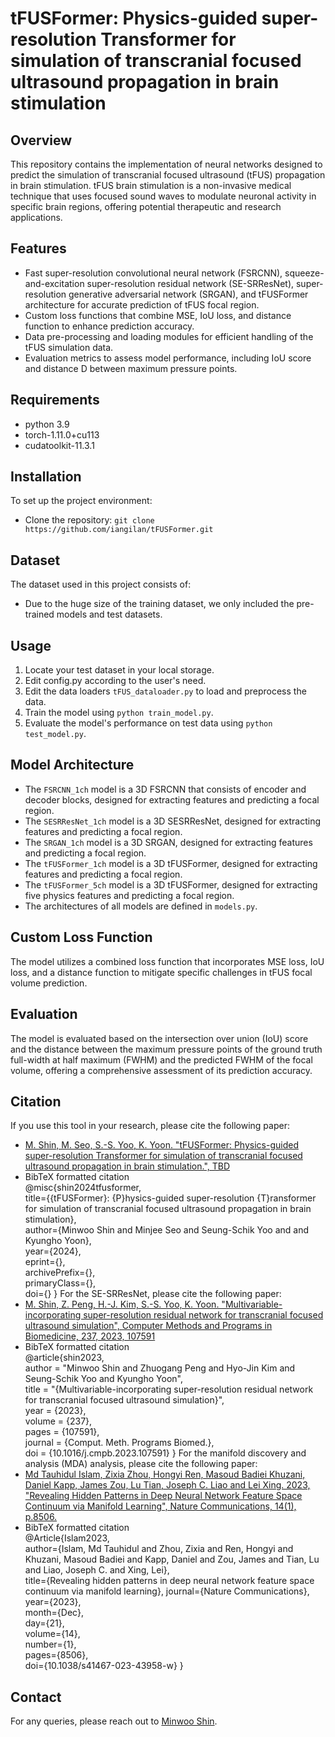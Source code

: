 # tFUSFormer: Physics-guided super-resolution Transformer for simulation of transcranial focused ultrasound propagation in brain stimulation

## Overview
This repository contains the implementation of neural networks designed to predict the simulation of transcranial focused ultrasound (tFUS) propagation in brain stimulation. tFUS brain stimulation is a non-invasive medical technique that uses focused sound waves to modulate neuronal activity in specific brain regions, offering potential therapeutic and research applications.

## Features
- Fast super-resolution convolutional neural network (FSRCNN), squeeze-and-excitation super-resolution residual network (SE-SRResNet), super-resolution generative adversarial network (SRGAN), and tFUSFormer architecture for accurate prediction of tFUS focal region.
- Custom loss functions that combine MSE, IoU loss, and distance function to enhance prediction accuracy.
- Data pre-processing and loading modules for efficient handling of the tFUS simulation data.
- Evaluation metrics to assess model performance, including IoU score and distance D between maximum pressure points.

## Requirements
- python 3.9
- torch-1.11.0+cu113
- cudatoolkit-11.3.1

## Installation
To set up the project environment:
- Clone the repository: `git clone https://github.com/iangilan/tFUSFormer.git`

## Dataset
The dataset used in this project consists of:
- Due to the huge size of the training dataset, we only included the pre-trained models and test datasets.

## Usage
1. Locate your test dataset in your local storage.
2. Edit config.py according to the user's need.
3. Edit the data loaders `tFUS_dataloader.py` to load and preprocess the data. 
4. Train the model using `python train_model.py`.
5. Evaluate the model's performance on test data using `python test_model.py`.

## Model Architecture
- The `FSRCNN_1ch` model is a 3D FSRCNN that consists of encoder and decoder blocks, designed for extracting features and predicting a focal region.
- The `SESRResNet_1ch` model is a 3D SESRResNet, designed for extracting features and predicting a focal region.
- The `SRGAN_1ch` model is a 3D SRGAN, designed for extracting features and predicting a focal region.
- The `tFUSFormer_1ch` model is a 3D tFUSFormer, designed for extracting features and predicting a focal region.
- The `tFUSFormer_5ch` model is a 3D tFUSFormer, designed for extracting five physics features and predicting a focal region.
- The architectures of all models are defined in `models.py`.

## Custom Loss Function
The model utilizes a combined loss function that incorporates MSE loss, IoU loss, and a distance function to mitigate specific challenges in tFUS focal volume prediction.

## Evaluation
The model is evaluated based on the intersection over union (IoU) score and the distance between the maximum pressure points of the ground truth full-width at half maximum (FWHM) and the predicted FWHM of the focal volume, offering a comprehensive assessment of its prediction accuracy.

## Citation
If you use this tool in your research, please cite the following paper:
- [M. Shin, M. Seo, S.-S. Yoo, K. Yoon. "tFUSFormer: Physics-guided super-resolution Transformer for simulation of transcranial focused ultrasound propagation in brain stimulation.", TBD](TBD)
- BibTeX formatted citation\
@misc{shin2024tfusformer,\
      title={{tFUSFormer}: {P}hysics-guided super-resolution {T}ransformer for simulation of transcranial focused ultrasound propagation in brain stimulation},\
      author={Minwoo Shin and Minjee Seo and Seung-Schik Yoo and and Kyungho Yoon},\
      year={2024},\
      eprint={},\
      archivePrefix={},\
      primaryClass={},\
      doi={}
}
For the SE-SRResNet, please cite the following paper:
- [M. Shin, Z. Peng, H.-J. Kim, S.-S. Yoo, K. Yoon. "Multivariable-incorporating super-resolution residual network for transcranial focused ultrasound simulation", Computer Methods and Programs in Biomedicine, 237, 2023, 107591](https://www.sciencedirect.com/science/article/pii/S0169260723002560)
- BibTeX formatted citation\
@article{shin2023,\
author = "Minwoo Shin and Zhuogang Peng and Hyo-Jin Kim and Seung-Schik Yoo and Kyungho Yoon",\
title = "{Multivariable-incorporating super-resolution residual network for transcranial focused ultrasound simulation}",\
year = {2023},\
volume = {237},\
pages = {107591},\
journal = {Comput. Meth. Programs Biomed.},\
doi = {10.1016/j.cmpb.2023.107591}
}
For the manifold discovery and analysis (MDA) analysis, please cite the following paper:
- [Md Tauhidul Islam, Zixia Zhou, Hongyi Ren, Masoud Badiei Khuzani, Daniel Kapp, James Zou, Lu Tian, Joseph C. Liao and Lei Xing. 2023, "Revealing Hidden Patterns in Deep Neural Network Feature Space Continuum via Manifold Learning", Nature Communications, 14(1), p.8506.](https://www.nature.com/articles/s41467-023-43958-w)
- BibTeX formatted citation\
@Article{Islam2023,\
author={Islam, Md Tauhidul and Zhou, Zixia and Ren, Hongyi and Khuzani, Masoud Badiei and Kapp, Daniel and Zou, James and Tian, Lu and Liao, Joseph C. and Xing, Lei},\
title={Revealing hidden patterns in deep neural network feature space continuum via manifold learning},
journal={Nature Communications},\
year={2023},\
month={Dec},\
day={21},\
volume={14},\
number={1},\
pages={8506},\
doi={10.1038/s41467-023-43958-w}
}

## Contact
For any queries, please reach out to [Minwoo Shin](mjmj0210@gmail.com).

